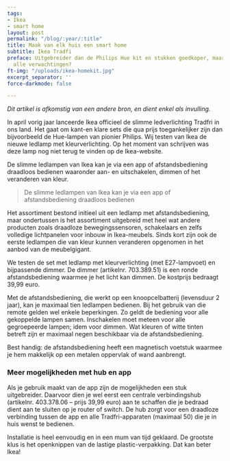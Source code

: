 ```yaml
---
tags:
- Ikea
- smart home
layout: post
permalink: "/blog/:year/:title"
title: Maak van elk huis een smart home
subtitle: Ikea Tradfi
preface: Uitgebreider dan de Philips Hue kit en stukken goedkoper, maar vervult het
  alle verwachtingen?
ft-img: "/uploads/ikea-homekit.jpg"
excerpt_separator: ''
force-darkmode: false

---
```

_Dit artikel is afkomstig van een andere bron, en dient enkel als invulling._

In april vorig jaar lanceerde Ikea officieel de slimme ledverlichting Tradfri in ons land. Het gaat om kant-en klare sets die qua prijs toegankelijker zijn dan bijvoorbeeld de Hue-lampen van pionier Philips. Wij testen van Ikea de nieuwe ledlamp met kleurverlichting. Op het moment van schrijven was deze lamp nog niet terug te vinden op de Ikea-website.

De slimme ledlampen van Ikea kan je via een app of afstandsbediening draadloos bedienen waaronder aan- en uitschakelen, dimmen of het veranderen van kleur.

> De slimme ledlampen van Ikea kan je via een app of afstandsbediening draadloos bedienen

Het assortiment bestond initieel uit een ledlamp met afstandsbediening, maar ondertussen is het assortiment uitgebreid met heel wat andere producten zoals draadloze bewegingssensoren, schakelaars en zelfs volledige lichtpanelen voor inbouw in Ikea-meubels. Sinds kort zijn ook de eerste ledlampen die van kleur kunnen veranderen opgenomen in het aanbod van de meubelgigant.

We testen de set met ledlamp met kleurverlichting (met E27-lampvoet) en bijpassende dimmer. De dimmer (artikelnr. 703.389.51) is een ronde afstandsbediening waarmee je het licht kan dimmen. De kostprijs bedraagt 39,99 euro.

Met de afstandsbediening, die werkt op een knoopcelbatterij (levensduur 2 jaar), kan je maximaal tien ledlampen bedienen. Bij het gebruik van die remote gelden wel enkele beperkingen. Zo geldt de bediening voor alle gekoppelde lampen samen. Inschakelen moet meteen voor alle gegroepeerde lampen; idem voor dimmen. Wat kleuren of witte tinten betreft zijn er maximaal negen beschikbaar via de afstandsbediening.

Best handig: de afstandsbediening heeft een magnetisch voetstuk waarmee je hem makkelijk op een metalen oppervlak of wand aanbrengt.

### Meer mogelijkheden met hub en app

Als je gebruik maakt van de app zijn de mogelijkheden een stuk uitgebreider. Daarvoor dien je wel eerst een centrale verbindingshub (artikelnr. 403.378.06 – prijs 39,99 euro) aan te schaffen die je bedraad dient aan te sluiten op je router of switch. De hub zorgt voor een draadloze verbinding tussen de app en alle Tradfri-apparaten (maximaal 50) die je in huis wenst te bedienen.

Installatie is heel eenvoudig en in een mum van tijd geklaard. De grootste klus is het openknippen van de lastige plastic-verpakking. Dat kan beter Ikea!